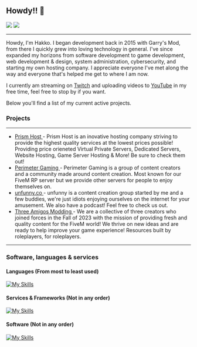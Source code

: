 ## Howdy!! 👋

![](https://komarev.com/ghpvc/?username=hakkodevelopment&color=blue&style=for-the-badge)
![](https://github-readme-stats.vercel.app/api?username=Hakkodevelopment&show_icons=true&theme=radical)

<hr>

Howdy, I'm Hakko. I began development back in 2015 with Garry's Mod, from there I quickly grew into loving technology in general. I've since expanded my horizons from software development to game development, web development & design, system administration, cybersecurity, and starting my own hosting company. I appreciate everyone I've met along the way and everyone that's helped me get to where I am now.

I currently am streaming on [Twitch](https://twitch.hakko.dev) and uploading videos to [YouTube](https://youtube.hakko.dev) in my free time, feel free to stop by if you want.

Below you'll find a list of my current active projects.  


### Projects
<hr>

<p align="center">
  <ul>
    <li><a href="https://prism-host.com">Prism Host </a> - Prism Host is an inovative hosting company striving to provide the highest quality services at the lowest prices possible! Providing price orieneted Virtual Private Servers, Dedicated Servers, Website Hosting, Game Server Hosting & More! Be sure to check them out!</li>
    <li><a href="https://perimetergaming.com">Perimeter Gaming </a> - Perimeter Gaming is a group of content creators and a community made around content creation. Most known for our FiveM RP server but we provide other servers for people to enjoy themselves on.</li>
    <li><a href="https://unfunny.co">unfunny.co </a> - unfunny is a content creation group started by me and a few buddies, we're just idiots enjoying ourselves on the internet for your amusement. We also have a podcast! Feel free to check us out.</li>
    <li><a href="https://threeamigos.shop">Three Amigos Modding </a> - We are a collective of three creators who joined forces in the Fall of 2023 with the mission of providing fresh and quality content for the FiveM world! We thrive on new ideas and are ready to help improve your game experience! Resources built by roleplayers, for roleplayers.</li>
  </ul>
</p>

<hr>


### Software, languages & services

#### Languages (From most to least used)

[![My Skills](https://skillicons.dev/icons?i=lua,js,html,css,ts,md,php,go,cs,cpp,powershell,py,java)](https://skillicons.dev)

#### Services & Frameworks (Not in any order)

[![My Skills](https://skillicons.dev/icons?i=cloudflare,git,workers,grafana,prometheus,astro,tailwind,react,svelte,solidjs,nodejs,pnpm,yarn,npm,jquery,mongodb,vue,vite,laravel,dotnet)](https://skillicons.dev)

#### Software (Not in any order)

[![My Skills](https://skillicons.dev/icons?i=vscode,blender,docker,visualstudio,mysql,nginx,ps,pr,ai,gamemakerstudio,unreal,unity,windows,ubuntu,debian,kali,linux)](https://skillicons.dev)
